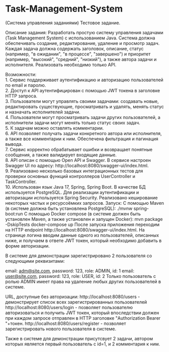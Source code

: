 # Task-Management-System
(Система управления заданиями)
Тестовое задание.

Описание задания:
Разработать простую систему управления задачами (Task Management System) с использованием Java. Система должна обеспечивать создание, редактирование, удаление и просмотр задач. Каждая задача должна содержать заголовок, описание, статус (например, "в ожидании", "в процессе", "завершено") и приоритет (например, "высокий", "средний", "низкий"), а также автора задачи и исполнителя. Реализовать необходимо только API.

Возможности:<br/>1. Сервис поддерживает аутентификацию и авторизацию пользователей по email и паролю.<br/>2. Доступ к API аутентифицирован с помощью JWT токена в заголовке HTTP запроса.
<br/>3. Пользователи могут управлять своими задачами: создавать новые, редактировать существующие, 
просматривать и удалять, менять статус и назначать исполнителей задачи.
<br/>4. Пользователи могут просматривать задачи других пользователей, 
а исполнители задачи могут менять только статус своих задач.
<br/>5. К задачам можно оставлять комментарии.
<br/>6. API позволяет получать задачи конкретного автора или исполнителя, а также все 
комментарии к ним. Обеспечена фильтрация и пагинация вывода.
<br/>7. Сервис корректно обрабатывает ошибки и возвращает понятные сообщения, а также 
валидирует входящие данные.
<br/>8. API описан с помощью Open API и Swagger. В сервисе настроен Swagger 
UI по адресу: http://localhost:8080/swagger-ui/index.html.
<br/>9. Реализовано несколько базовых интеграционных тестов для проверки основных функций 
контроллеров UserController и TaskController.
<br/>10. Использован язык Java 17, Spring, Spring Boot. В качестве БД используется PostgreSQL. 
Для реализации аутентификации и авторизации используется Spring Security.
Реализовано кеширование некоторых частых и ресурсоёмких запросов.
Запуск:
С помощью Maven (в системе должна быть установлена PostgreSQL):
./mvnw spring-boot:run
С помощью Docker compose (в системе должен быть установлен Maven, а 
также установлен и запущен Docker):
mvn package -DskipTests
docker-compose up
После запуска приложения переходим на HTTP endpoint http://localhost:8080/swagger-ui/index.html. 
На странице логина вводим данные одного из пользователей, описанных ниже, и получаем в ответе 
JWT токен, который необходимо добавить в форме авторизации.

В системе для демонстрации зарегистрировано 2 пользователя со следующими реквизитами:

email: adm@site.com, password: 123, role: ADMIN, id: 1
email: user@site.com, password: 123, role: USER, id: 2
Только пользователь с ролью ADMIN имеет права на удаление любых других пользователей в системе.

URL, доступные без авторизации: http://localhost:8080/users - демонстрирует список всех 
зарегистрированных пользователей http://localhost:8080/users/login - позволяет пользователю 
авторизоваться и получить JWT токен, который впоследствии должен при каждом запросе отправлен 
в HTTP заголовке "Authorization Bearer "+токен. http://localhost:8080/users/register - позволяет 
зарегистрировать нового пользователя в системе.

Также в системе для демонстрации присутсвует 2 задачи, автором которых является первый 
пользователь с id=1, и 2 комментария к ним.
